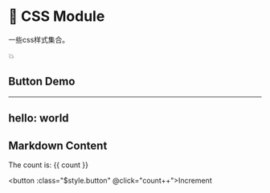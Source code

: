 # :tada: CSS Module

一些css样式集合。

:boom:

## Button Demo

---

## hello: world

<script setup>
import { ref } from 'vue'

const count = ref(0)
</script>

## Markdown Content

The count is: {{ count }}

<button :class="$style.button" @click="count++">Increment</button>

<style module>
.button {
  color: red;
  border: 1px solid red;
  border-radius: 4px;
  padding: 20px;
  font-weight: bold;
}
</style>
